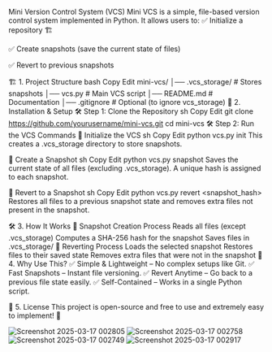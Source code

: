 Mini Version Control System (VCS)
Mini VCS is a simple, file-based version control system implemented in Python. It allows users to:
✅ Initialize a repository 🏗️

✅ Create snapshots (save the current state of files) 

✅ Revert to previous snapshots

🏗 1. Project Structure
bash
Copy
Edit
mini-vcs/
│── .vcs_storage/   # Stores snapshots
│── vcs.py   # Main VCS script
│── README.md   # Documentation
│── .gitignore   # Optional (to ignore vcs_storage)
🚀 2. Installation & Setup
🛠 Step 1: Clone the Repository
sh
Copy
Edit
git clone https://github.com/yourusername/mini-vcs.git
cd mini-vcs
🛠 Step 2: Run the VCS Commands
🔹 Initialize the VCS
sh
Copy
Edit
python vcs.py init
This creates a .vcs_storage directory to store snapshots.

🔹 Create a Snapshot
sh
Copy
Edit
python vcs.py snapshot
Saves the current state of all files (excluding .vcs_storage). A unique hash is assigned to each snapshot.

🔹 Revert to a Snapshot
sh
Copy
Edit
python vcs.py revert <snapshot_hash>
Restores all files to a previous snapshot state and removes extra files not present in the snapshot.

🛠 3. How It Works
🔹 Snapshot Creation Process
Reads all files (except .vcs_storage)
Computes a SHA-256 hash for the snapshot
Saves files in .vcs_storage/<hash>
🔹 Reverting Process
Loads the selected snapshot
Restores files to their saved state
Removes extra files that were not in the snapshot
🎯 4. Why Use This?
✅ Simple & Lightweight – No complex setups like Git.
✅ Fast Snapshots – Instant file versioning.
✅ Revert Anytime – Go back to a previous file state easily.
✅ Self-Contained – Works in a single Python script.

📜 5. License
This project is open-source and free to use and extremely easy to implement! 🚀


![Screenshot 2025-03-17 002805](https://github.com/user-attachments/assets/d2a2015c-59af-4f37-ba5d-908054d26c96)
![Screenshot 2025-03-17 002758](https://github.com/user-attachments/assets/1a1f951b-3996-4979-9f1e-67387501746a)
![Screenshot 2025-03-17 002749](https://github.com/user-attachments/assets/ecba88ef-9c2c-41ca-a776-bd2b94f13b61)
![Screenshot 2025-03-17 002917](https://github.com/user-attachments/assets/3e1fdc5f-455d-4b8a-92df-b24831ae8546)
